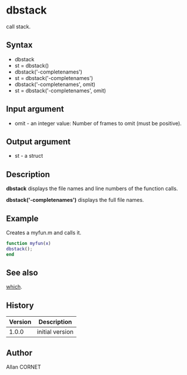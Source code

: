 

# dbstack

call stack.

## Syntax

- dbstack
- st = dbstack()
- dbstack('-completenames')
- st = dbstack('-completenames')
- dbstack('-completenames', omit)
- st = dbstack('-completenames', omit)

## Input argument

 - omit - an integer value: Number of frames to omit (must be positive).

## Output argument

 - st - a struct

## Description


  <p><b>dbstack</b> displays the file names and line numbers of the function calls.</p>
  <p><b>dbstack('-completenames')</b> displays the full file names.</p>


## Example

Creates a myfun.m and calls it.
```matlab
function myfun(x)
dbstack();
end
```

## See also

[which](../functions_manager/which.md).
## History

|Version|Description|
|------|------|
|1.0.0|initial version|


## Author

Allan CORNET



